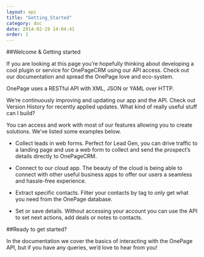 ```yaml
---
layout: api
title: "Getting_Started"
category: doc
date: 2014-02-19 14:04:41
order: 1
---
```




##Welcome & Getting started

If you are looking at this page you’re hopefully thinking about developing a cool plugin or service for OnePageCRM using our API access. Check out our documentation and spread the OnePage love and eco-system.

OnePage uses a RESTful API with XML, JSON or YAML over HTTP.

We’re continuously improving and updating our app and the API. Check out Version History for recently applied updates.
What kind of really useful stuff can I build?

You can access and work with most of our features allowing you to create solutions. We’ve listed some examples below.

* Collect leads in web forms. Perfect for Lead Gen, you can drive traffic to a landing page and use a web form to collect and send the prospect’s details directly to OnePageCRM.
  

* Connect to our cloud app. The beauty of the cloud is being able to connect with other useful business apps to offer our users a seamless and hassle-free experience.

* Extract specific contacts. Filter your contacts by tag to only get what you need from the OnePage database.
  

* Set or save details. Without accessing your account you can use the API to set next actions, add deals or notes to contacts.

##Ready to get started?

In the documentation we cover the basics of interacting with the OnePage API, but if you have any queries, we’d love to hear from you!
